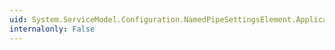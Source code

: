 ```yaml
---
uid: System.ServiceModel.Configuration.NamedPipeSettingsElement.ApplicationContainerSettings
internalonly: False
---
```

